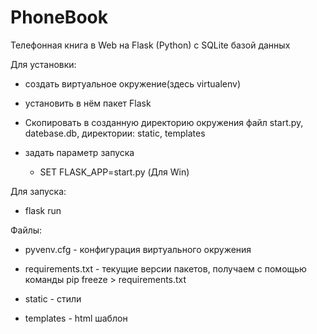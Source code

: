 # PhoneBook
Телефонная книга в Web на Flask (Python) с SQLite базой данных

Для установки: 
- создать виртуальное окружение(здесь virtualenv)
- установить в нём пакет Flask
- Скопировать в созданную директорию окружения файл start.py, datebase.db, директории: static, templates
- задать параметр запуска 
  
  - SET FLASK_APP=start.py (Для Win)

Для запуска:

- flask run

Файлы:

- pyvenv.cfg - конфигурация виртуального окружения

- requirements.txt - текущие версии пакетов, получаем с помощью команды pip freeze > requirements.txt

- static - стили

- templates - html шаблон 
